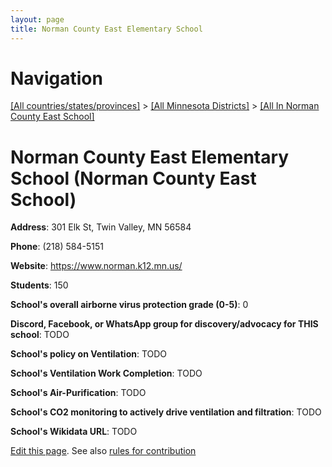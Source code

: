 ```yaml
---
layout: page
title: Norman County East Elementary School
---
```

# Navigation

[[All countries/states/provinces]](../../..) > [[All Minnesota Districts]](../..) > [[All In Norman County East School]](..)

# Norman County East Elementary School (Norman County East School)

**Address**: 301 Elk St, Twin Valley, MN 56584

**Phone**: (218) 584-5151

**Website**: <https://www.norman.k12.mn.us/>

**Students**: 150

**School's overall airborne virus protection grade (0-5)**: 0

**Discord, Facebook, or WhatsApp group for discovery/advocacy for THIS school**: TODO

**School's policy on Ventilation**: TODO

**School's Ventilation Work Completion**: TODO

**School's Air-Purification**: TODO

**School's CO2 monitoring to actively drive ventilation and filtration**: TODO

**School's Wikidata URL**: TODO


[Edit this page](https://github.com/ventilate-schools/MN/edit/main/./Norman_County_East_School/Norman_County_East_Elementary_School.md). See also [rules for contribution](../../../contribution-rules/)